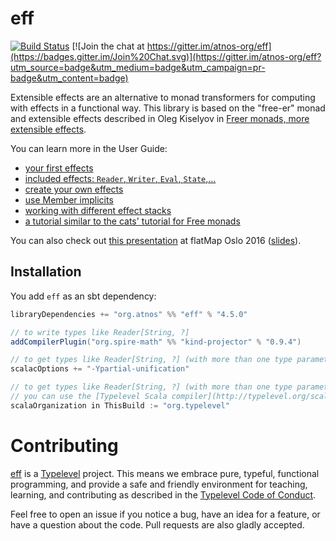 # eff

[![Build Status](https://travis-ci.org/atnos-org/eff.png?branch=master)](https://travis-ci.org/atnos-org/eff)
[![Join the chat at https://gitter.im/atnos-org/eff](https://badges.gitter.im/Join%20Chat.svg)](https://gitter.im/atnos-org/eff?utm_source=badge&utm_medium=badge&utm_campaign=pr-badge&utm_content=badge)

Extensible effects are an alternative to monad transformers for computing with effects in a functional way.
This library is based on the "free-er" monad and extensible effects described in
Oleg Kiselyov in [Freer monads, more extensible effects](http://okmij.org/ftp/Haskell/extensible/more.pdf).

You can learn more in the User Guide:

 - [your first effects](http://atnos-org.github.io/eff/org.atnos.site.Introduction.html)
 - [included effects: `Reader`, `Writer`, `Eval`, `State`,...](http://atnos-org.github.io/eff/org.atnos.site.OutOfTheBox.html)
 - [create your own effects](http://atnos-org.github.io/eff/org.atnos.site.CreateEffects.html)
 - [use Member implicits](http://atnos-org.github.io/eff/org.atnos.site.MemberImplicits.html)
 - [working with different effect stacks](http://atnos-org.github.io/eff/org.atnos.site.TransformStack.html)
 - [a tutorial similar to the cats' tutorial for Free monads](http://atnos-org.github.io/eff/org.atnos.site.Tutorial.html)

You can also check out [this presentation](http://bit.ly/eff_flatmap_2016) at flatMap Oslo 2016 ([slides](http://www.slideshare.net/etorreborre/the-eff-monad-one-monad-to-rule-them-all)).

## Installation

You add `eff` as an sbt dependency:
```scala
libraryDependencies += "org.atnos" %% "eff" % "4.5.0"

// to write types like Reader[String, ?]
addCompilerPlugin("org.spire-math" %% "kind-projector" % "0.9.4")

// to get types like Reader[String, ?] (with more than one type parameter) correctly inferred for scala 2.11.11+ and 2.12.x
scalacOptions += "-Ypartial-unification"

// to get types like Reader[String, ?] (with more than one type parameter) correctly inferred for scala 2.11.9 and before
// you can use the [Typelevel Scala compiler](http://typelevel.org/scala)
scalaOrganization in ThisBuild := "org.typelevel"
```

# Contributing

[eff](https://github.com/atnos-org/eff/) is a [Typelevel](http://typelevel.org) project. This means we embrace pure, typeful, functional programming,
and provide a safe and friendly environment for teaching, learning, and contributing as described in the [Typelevel Code of Conduct](http://typelevel.org/conduct.html).

Feel free to open an issue if you notice a bug, have an idea for a feature, or have a question about the code. Pull requests are also gladly accepted.
